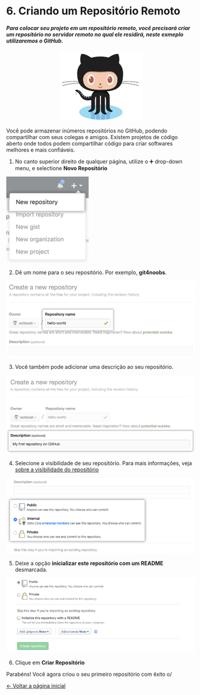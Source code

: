 # **6.** Criando um Repositório Remoto

##### Para colocar seu projeto em um repositório remoto, você precisará criar um repositório no servidor remoto no qual ele residirá, neste exmeplo utilizaremos o GitHub.

<div align="center">
  <img src="/Images/Tutorial/Octocat.png" alt="Git" width="220px" /> 
</div>

Você pode armazenar inúmeros repositórios no GitHub, podendo compartilhar com seus colegas e amigos. Existem projetos de código aberto  onde todos podem compartilhar código para criar softwares melhores e mais confiáveis.

1. No canto superior direito de qualquer página, utilize o ➕ drop-down menu, e selectione **Novo Repositório**

<img src="/Images/Tutorial/repo-create.png" alt="Git" width="220px" /> 

2. Dê um nome para o seu repositório. Por exemplo, **git4noobs**.

<img src="/Images/Tutorial/create-repository-name.png" alt="Git" width="620px" />

3. Você também pode adicionar uma descrição ao seu repositório.

<img src="/Images/Tutorial/create-repository-desc.png" alt="Git" width="620px" />

4. Selecione a visibilidade de seu repositório. Para mais informações, veja [sobre a visibilidade do repositório](https://help.github.com/pt/github/creating-cloning-and-archiving-repositories/about-repository-visibility)

<img src="/Images/Tutorial/create-repository-public-private.png" alt="Git" width="620px" />

5. Deixe a opção **inicializar este repositório com um README** desmarcada.

<img src="/Images/Tutorial/create-repository-readme.png" alt="Git" width="820px" />

6. Clique em **Criar Repositório**

Parabéns! Você agora criou o seu primeiro repositório com êxito o/

[&larr; Voltar a página inicial](https://github.com/Go-Horse-Coding/Git/blob/master/README.md)
